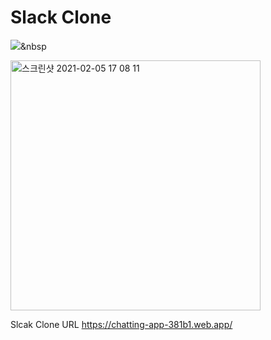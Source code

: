 # Slack Clone

<img src="https://img.shields.io/badge/JavaScript-F7DF1E?style=flat-square&logo=JavaScript&logoColor=white"/></a>&nbsp

<img width="400" alt="스크린샷 2021-02-05 17 08 11" src="https://user-images.githubusercontent.com/50136014/107006900-261c0e80-67d5-11eb-8bef-03fe688c6c6d.png">

Slcak Clone URL <https://chatting-app-381b1.web.app/>
